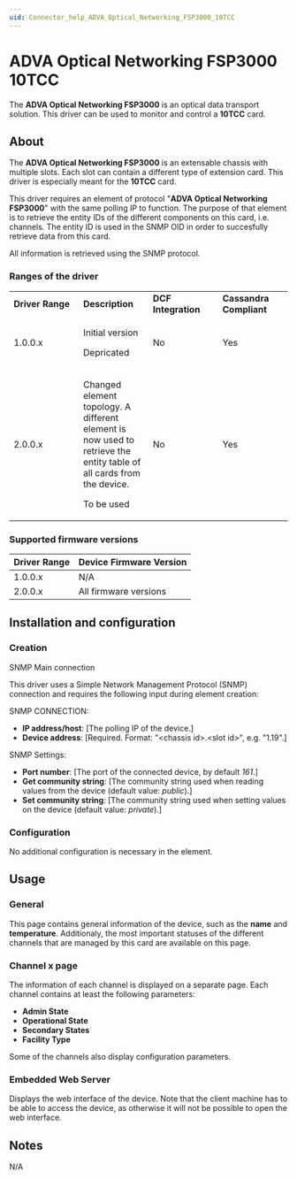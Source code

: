 ```yaml
---
uid: Connector_help_ADVA_Optical_Networking_FSP3000_10TCC
---
```


# ADVA Optical Networking FSP3000 10TCC

The **ADVA Optical Networking FSP3000** is an optical data transport solution. This driver can be used to monitor and control a **10TCC** card.

## About

The **ADVA Optical Networking FSP3000** is an extensable chassis with multiple slots. Each slot can contain a different type of extension card. This driver is especially meant for the **10TCC** card.

This driver requires an element of protocol "**ADVA Optical Networking FSP3000**" with the same polling IP to function. The purpose of that element is to retrieve the entity IDs of the different components on this card, i.e. channels. The entity ID is used in the SNMP OID in order to succesfully retrieve data from this card.

All information is retrieved using the SNMP protocol.

### Ranges of the driver

<table>
<colgroup>
<col style="width: 25%" />
<col style="width: 25%" />
<col style="width: 25%" />
<col style="width: 25%" />
</colgroup>
<tbody>
<tr class="odd">
<td><strong>Driver Range</strong></td>
<td><strong>Description</strong></td>
<td><strong>DCF Integration</strong></td>
<td><strong>Cassandra Compliant</strong></td>
</tr>
<tr class="even">
<td>1.0.0.x</td>
<td><p>Initial version</p>
<p>Depricated</p></td>
<td>No</td>
<td>Yes</td>
</tr>
<tr class="odd">
<td>2.0.0.x</td>
<td><p>Changed element topology. A different element is now used to retrieve the entity table of all cards from the device.</p>
<p>To be used</p></td>
<td>No</td>
<td>Yes</td>
</tr>
</tbody>
</table>

### Supported firmware versions

| **Driver Range** | **Device Firmware Version** |
|------------------|-----------------------------|
| 1.0.0.x          | N/A                         |
| 2.0.0.x          | All firmware versions       |

## Installation and configuration

### Creation

SNMP Main connection

This driver uses a Simple Network Management Protocol (SNMP) connection and requires the following input during element creation:

SNMP CONNECTION:

- **IP address/host**: \[The polling IP of the device.\]
- **Device address**: \[Required. Format: "\<chassis id\>.\<slot id\>", e.g. "1.19".\]

SNMP Settings:

- **Port number**: \[The port of the connected device, by default *161*.\]
- **Get community string**: \[The community string used when reading values from the device (default value: *public*).\]
- **Set community string**: \[The community string used when setting values on the device (default value: *private*).\]

### Configuration

No additional configuration is necessary in the element.

## Usage

### General

This page contains general information of the device, such as the **name** and **temperature**. Additionaly, the most important statuses of the different channels that are managed by this card are available on this page.

### Channel x page

The information of each channel is displayed on a separate page. Each channel contains at least the following parameters:

- **Admin State**
- **Operational State**
- **Secondary States**
- **Facility Type**

Some of the channels also display configuration parameters.

### Embedded Web Server

Displays the web interface of the device. Note that the client machine has to be able to access the device, as otherwise it will not be possible to open the web interface.

## Notes

N/A
